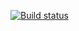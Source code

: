 [![Build status](https://ci.appveyor.com/api/projects/status/oxubgl9ti4vnfghc?svg=true)](https://ci.appveyor.com/project/VldZhv/u-5-1)

